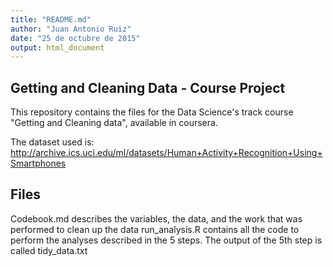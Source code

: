 ```yaml
---
title: "README.md"
author: "Juan Antonio Ruiz"
date: "25 de octubre de 2015"
output: html_document
---
```


## Getting and Cleaning Data - Course Project
This repository contains the files for the Data Science's track course "Getting and Cleaning data", available in coursera.

The dataset used is: http://archive.ics.uci.edu/ml/datasets/Human+Activity+Recognition+Using+Smartphones 
## Files
Codebook.md describes the variables, the data, and the work that was performed to clean up the data
run_analysis.R contains all the code to perform the analyses described in the 5 steps.
The output of the 5th step is called tidy_data.txt